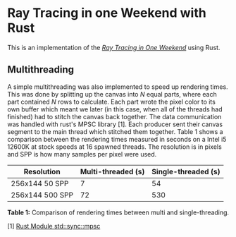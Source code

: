 # Ray Tracing in one Weekend with Rust

This is an implementation of the [_Ray Tracing in One Weekend_](https://raytracing.github.io/books/RayTracingInOneWeekend.html) using Rust.

## Multithreading

A simple multithreading was also implemented to speed up rendering times. This was done by splitting up the canvas into $N$ equal parts, where each part contained $N$ rows to calculate. Each part wrote the pixel color to its own buffer which meant we later (in this case, when all of the threads had finished) had to stitch the canvas back together. The data communication was handled with rust's MPSC library [1]. Each producer sent their canvas segment to the main thread which stitched them together. Table 1 shows a comparison between the rendering times measured in seconds on a Intel i5 12600K at stock speeds at 16 spawned threads. The resolution is in pixels and SPP is how many samples per pixel were used.

| Resolution        | Multi-threaded (s) | Single-threaded (s) |
| ----------------- |:------------------ |:------------------- |
| 256x144 50 SPP    | 7                  | 54                  |
| 256x144 500 SPP   | 72                 | 530                 |

**Table 1:** Comparison of rendering times between multi and single-threading.

[1] [Rust Module std::sync::mpsc](https://doc.rust-lang.org/std/sync/mpsc/)
